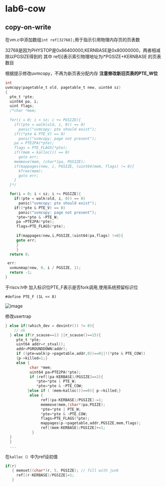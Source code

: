 # lab6-cow
## copy-on-write

在vm.c中添加数组`int ref[32768];`用于指示引用物理内存页的页表数

32768是因为PHYSTOP是0x86400000,KERNBASE是0x80000000，两者相减除以PGSIZE得到的
其中 ref[i]表示索引物理地址为i*PGSIZE+KERNBASE 的页表数目

根据提示修改uvmcopy，不再为新页表分配内存
**注意修改新旧页表的PTE_W位**
```c
int
uvmcopy(pagetable_t old, pagetable_t new, uint64 sz)
{
  pte_t *pte;
  uint64 pa, i;
  uint flags;
  /*char *mem;
  
  for(i = 0; i < sz; i += PGSIZE){
    if((pte = walk(old, i, 0)) == 0)
      panic("uvmcopy: pte should exist");
    if((*pte & PTE_V) == 0)
      panic("uvmcopy: page not present");
    pa = PTE2PA(*pte);
    flags = PTE_FLAGS(*pte);
    if((mem = kalloc()) == 0)
      goto err;
    memmove(mem, (char*)pa, PGSIZE);
    if(mappages(new, i, PGSIZE, (uint64)mem, flags) != 0){
      kfree(mem);
      goto err;
    }
  }*/

  for(i = 0; i < sz; i += PGSIZE){
    if((pte = walk(old, i, 0)) == 0)
      panic("uvmcopy: pte should exist");
    if((*pte & PTE_V) == 0)
      panic("uvmcopy: page not present");
     *pte=*pte & ~PTE_W;
     pa =PTE2PA(*pte);
     flags=PTE_FLAGS(*pte);
     
     if(mappages(new,i,PGSIZE,(uint64)pa,flags) !=0){
     goto err;
     }
     }
  return 0;

 err:
  uvmunmap(new, 0, i / PGSIZE, 1);
  return -1;
}
```


于riscv.h中
加入标识位PTE_F表示是否fork调用,使用系统预留标识位

`#define PTE_F (1L << 8)`

![image](https://user-images.githubusercontent.com/99662709/158755684-dc8394b4-866b-4462-ba6b-9d9a53e72e4d.png)

修改usertrap
```c
} else if((which_dev = devintr()) != 0){
    // ok
  } else if(r_scause==13 ||r_scause()==15){
     pte_t *pte;
     uint64 addr=r_stval();
     addr=PGROUNDDOWN(addr);
     if ((pte=walk(p->pagetable,addr,0))==0||!(*pte & PTE_COW))
     {p->killed=1;}
     else {
           char *mem;
           uint64 pa=PTE2PA(*pte);
           if (ref[(pa-KERBASE)/PGSIZE]==2){
              *pte=*pte | PTE_W;
              *pte=*pte & ~PTE_COW;
     	  }else if ( (mem=kalloc())==0){ p->killed;}
     	   else {
     	    	ref[(pa-KERBASE)/PGSIZE]-=1;
     	    	memmove(mem,(char*)pa,PGIZE);
     	    	*pte=*pte | PTE_W;
     	    	*pte=*pte & ~PTE_COW;
     	    	flags=PTE_FLAGS(*pte);
     	    	mappages(p->pagetable,addr,PGSIZE,mem,flags);
     	    	ref[(mem-KERBASE)/PGSIZE]+=1;
     	  	}
  }
  }
  ...
```

在`kalloc（）`中为ref设初值
```c
if(r)
   { memset((char*)r, 5, PGSIZE); // fill with junk
     ref[(r-KERBASE)/PGSIZE]=1;
   }
```
